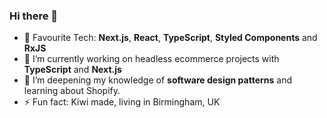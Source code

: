 ### Hi there 👋

<!--
**Floony7/Floony7** is a ✨ _special_ ✨ repository because its `README.md` (this file) appears on your GitHub profile.

- 🔭 I’m currently working on ecommerce projects with **TypeScript** and **Next.js**
- 🌱 I’m currently refining my TypeScript knowledge and implementing datalayer events, schemas, sitemaps and all the cool things that sit behind a website that makes it great. 
- 💬 Ask me about ... React
- ⚡ Fun fact: Kiwi made!
-->
- :muscle: Favourite Tech: **Next.js**, **React**, **TypeScript**, **Styled Components** and **RxJS**
- 🔭 I’m currently working on headless ecommerce projects with **TypeScript** and **Next.js**
- 🌱 I’m deepening my knowledge of **software design patterns** and learning about Shopify.
- ⚡ Fun fact: Kiwi made, living in Birmingham, UK
